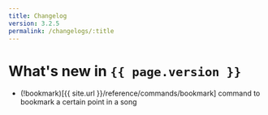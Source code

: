 ```yaml
---
title: Changelog
version: 3.2.5
permalink: /changelogs/:title
---
```


# What's new in `{{ page.version }}`
- (!bookmark)[{{ site.url }}/reference/commands/bookmark] command to bookmark a certain point in a song
